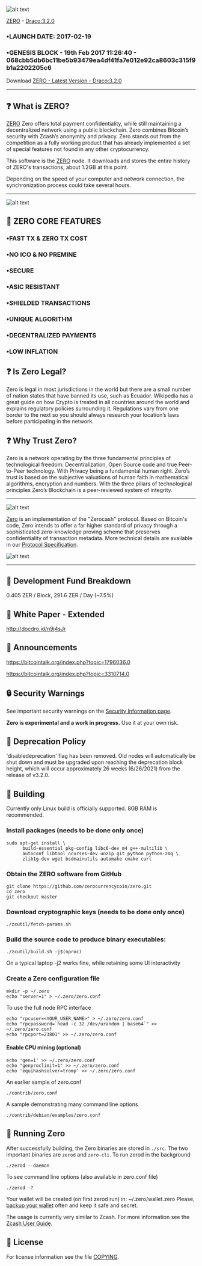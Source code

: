 ![alt text](https://github.com/zerocurrencycoin/Zero/blob/master/art/Zero%20Twitter.jpg?raw=true)

[ZERO](https://zerocurrency.io) - [Draco:3.2.0](https://github.com/zerocurrencycoin/Zero/releases/tag/v3.2.0)

### •LAUNCH DATE: 2017-02-19

### •GENESIS BLOCK - 19th Feb 2017 11:26:40 - 068cbb5db6bc11be5b93479ea4df41fa7e012e92ca8603c315f9b1a2202205c6

Download [ZERO - Latest Version - Draco:3.2.0](https://github.com/zerocurrencycoin/Zero/releases/tag/v3.2.0)

------------------------------------------

❓ What is ZERO?
--------------

[ZERO](https://github.com/zerocurrencycoin/Zero/releases/tag/v3.2.0) Zero offers total payment confidentiality, while still maintaining a decentralized network using a public blockchain. Zero combines Bitcoin’s security with Zcash’s anonymity and privacy. Zero stands out from the competition as a fully working product that has already implemented a set of special features not found in any other cryptocurrency.

This software is the [ZERO](https://github.com/zerocurrencycoin/Zero/releases/tag/v3.2.0) node. It downloads and stores the entire history of ZERO's transactions, about 1.2GB at this point.

Depending on the speed of your computer and network connection, the synchronization process could take several hours.

------------------------------------------

![alt text](https://github.com/zerocurrencycoin/Zero/blob/master/art/Zero%20Full%20Logo%20Long%20Black.png?raw=true)


💫 ZERO CORE FEATURES
-------------------

### •FAST TX & ZERO TX COST

### •NO ICO & NO PREMINE

### •SECURE

### •ASIC RESISTANT

### •SHIELDED TRANSACTIONS

### •UNIQUE ALGORITHM

### •DECENTRALIZED PAYMENTS

### •LOW INFLATION


❓ Is Zero Legal?
-------------------
Zero is legal in most jurisdictions in the world but there are a small number of nation states that have banned its use, such as Ecuador. Wikipedia has a great guide on how Crypto is treated in all countries around the world and explains regulatory policies surrounding it. Regulations vary from one border to the next so you should always research your location’s laws before participating in the network.

❓ Why Trust Zero?
-------------------
Zero is a network operating by the three fundamental principles of technological freedom: Decentralization, Open Source code and true Peer-to-Peer technology. With Privacy being a fundamental human right. Zero’s trust is based on the subjective valuations of human faith in mathematical algorithms, encryption and numbers. With the three pillars of technological principles Zero’s Blockchain is a peer-reviewed system of integrity.


------------------------------------------

![alt text](https://github.com/zerocurrencycoin/Zero/blob/master/art/tech%20improv%20zero.jfif)

[Zero](https://z.cash/) is an implementation of the "Zerocash" protocol.
Based on Bitcoin's code, Zero intends to offer a far higher standard of privacy
through a sophisticated zero-knowledge proving scheme that preserves
confidentiality of transaction metadata. More technical details are available
in our [Protocol Specification](https://github.com/zcash/zips/raw/master/protocol/protocol.pdf).

![alt text](https://github.com/zerocurrencycoin/Zero/blob/master/art/algo%20zer%20improv.jfif)

------------------------------------------


🔢 Development Fund Breakdown
------------------------------------------
0.405 ZER / Block, 291.6 ZER / Day (~7.5%)


📄 White Paper - Extended
-----------------------

http://docdro.id/n9j4sJr


📣 Announcements
-----------------
https://bitcointalk.org/index.php?topic=1796036.0

https://bitcointalk.org/index.php?topic=3310714.0


🔒 Security Warnings
-----------------
See important security warnings on the
[Security Information page](https://z.cash/support/security/).

**Zero is experimental and a work in progress.** Use it at your own risk.

📒 Deprecation Policy
------------------
'disabledeprecation' flag has been removed. Old nodes will automatically be shut down and must be upgraded upon reaching the deprecation block height, which will occur approximately 26 weeks (6/26/2021) from the release of v3.2.0.


🔧 Building
--------
Currently only Linux build is officially supported.  8GB RAM is recommended.

### Install packages (needs to be done only once)
```
sudo apt-get install \
      build-essential pkg-config libc6-dev m4 g++-multilib \
      autoconf libtool ncurses-dev unzip git python python-zmq \
      zlib1g-dev wget bsdmainutils automake cmake curl
```

### Obtain the ZERO software from GitHub
```
git clone https://github.com/zerocurrencycoin/zero.git
cd zero
git checkout master
```

### Download cryptographic keys (needs to be done only once)
```
./zcutil/fetch-params.sh
```

### Build the source code to produce binary executables:
```
./zcutil/build.sh -j$(nproc)
```
On a typical laptop -j2 works fine, while retaining some UI interactivity

### Create a Zero configuration file
```
mkdir -p ~/.zero
echo "server=1" > ~/.zero/zero.conf
```
To use the full node RPC interface
```
echo "rpcuser=<YOUR_USER_NAME>" > ~/.zero/zero.conf
echo "rpcpassword=`head -c 32 /dev/urandom | base64`" >> ~/.zero/zero.conf
echo "rpcport=23801" >> ~/.zero/zero.conf
```

#### Enable CPU mining (optional)
```
echo 'gen=1' >> ~/.zero/zero.conf
echo "genproclimit=1" >> ~/.zero/zero.conf
echo 'equihashsolver=tromp' >> ~/.zero/zero.conf
```

An earlier sample of zero.conf
```
./contrib/zero.conf
```
A sample demonstrating many command line options
```
./contrib/debian/examples/zero.conf
```

🔩 Running Zero
--------------------
After successfully building, the Zero binaries are stored in `./src`. The two important binaries are `zerod` and `zero-cli`.
To run zerod in the background
```
./zerod --daemon
``` 
To see command line options (also available in zero.conf file)
```
./zerod -?
``` 
Your wallet will be created (on first zerod run) in: ~/.zero/wallet.zero
Please, [backup your wallet](https://github.com/zerocurrencycoin/Zero/wiki/Wallet-Backup) often and keep it safe and secret.

The usage is currently very similar to Zcash. For more information see the [Zcash User Guide](https://github.com/zcash/zcash/wiki/1.0-User-Guide#running-zcash).

📜 License
-------
For license information see the file [COPYING](COPYING).
